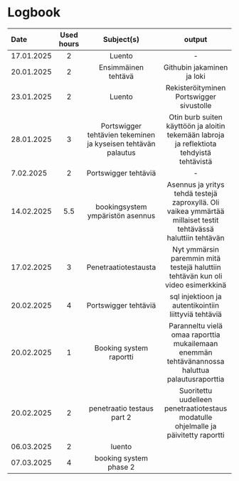 # Logbook


| Date  | Used hours | Subject(s) |  output |
| :---         |     :---:      |     :---:      |     :---:      |
| 17.01.2025 | 2 | Luento  | -  |
| 20.01.2025 | 2 | Ensimmäinen tehtävä  | Githubin jakaminen ja loki  |
| 23.01.2025 | 2 | Luento  | Rekisteröityminen Portswigger sivustolle  |
| 28.01.2025 | 3 | Portswigger tehtävien tekeminen ja kyseisen tehtävän palautus  | Otin burb suiten käyttöön ja aloitin tekemään labroja ja reflektiota tehdyistä tehtävistä |
| 7.02.2025 | 2 | Portswigger tehtäviä  | -  |
| 14.02.2025 | 5.5 | bookingsystem ympäristön asennus  | Asennus ja yritys tehdä testejä zaproxyllä. Oli vaikea ymmärtää millaiset testit tehtävässä haluttiin tehtävän  |
| 17.02.2025 | 3 | Penetraatiotestausta  | Nyt ymmärsin paremmin mitä testejä haluttiin tehtävän kun oli video esimerkkinä  |
| 20.02.2025 | 4 | Portswigger tehtäviä  | sql injektioon ja autentikointiin liittyviä tehtäviä  |
| 20.02.2025 | 1 | Booking system raportti  | Paranneltu vielä omaa raporttia mukailemaan enemmän tehtävänannossa haluttua palautusraporttia  |
| 20.02.2025 | 2 | penetraatio testaus part 2  | Suoritettu uudelleen penetraatiotestaus modatulle ohjelmalle ja päivitetty raportti  |
| 06.03.2025 | 2 |  luento |   
| 07.03.2025 | 4 |  booking system phase 2 |
